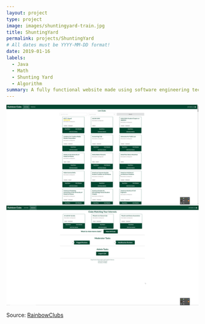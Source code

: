 ```yaml
---
layout: project
type: project
image: images/shuntingyard-train.jpg
title: ShuntingYard
permalink: projects/ShuntingYard
# All dates must be YYYY-MM-DD format!
date: 2019-01-16
labels:
  - Java
  - Math
  - Shunting Yard
  - Algorithm
summary: A fully functional website made using software engineering techniques
---
```


<div class="ui two column grid">
  <div class="column">
  <img class="ui image" src="../images/listclubs.png">
  </div>
  <div class="column">
  <img class="ui image" src="../images/adminpage.png">
  </div>
</div>



 
Source: <a href="https://github.com/rainbowclubs/rainbowclubs"><i class="large github icon"></i>RainbowClubs</a>
